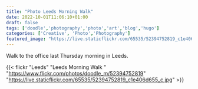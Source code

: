 ```yaml
---
title: "Photo Leeds Morning Walk"
date: 2022-10-01T11:06:10+01:00
draft: false
tags: ['doodle','photography','photo','art','blog','hugo']
categories: ['Creative', 'Photo','Photography']
featured_image: "https://live.staticflickr.com/65535/52394752819_c1e406d655_c.jpg"
---
```


Walk to the office last Thursday morning in Leeds.

{{< flickr "Leeds"
           "Leeds Morning Walk  "
           "https://www.flickr.com/photos/doodle_m/52394752819"
           "https://live.staticflickr.com/65535/52394752819_c1e406d655_c.jpg" >}}

